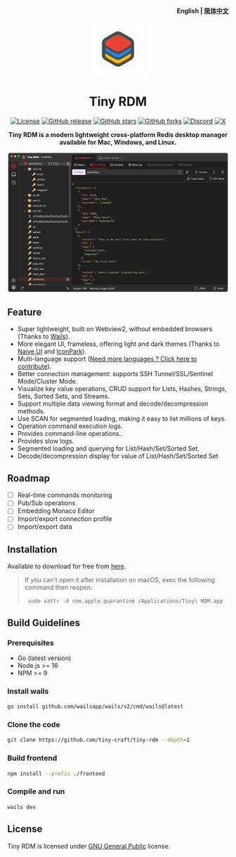 <h4 align="right"><strong>English</strong> | <a href="https://github.com/tiny-craft/tiny-rdm/blob/main/README_zh.md">简体中文</a></h4>
<div align="center">
<a href="https://github.com/tiny-craft/tiny-rdm/"><img src="build/appicon.png" width="120"/></a>
</div>
<h1 align="center">Tiny RDM</h1>
<div align="center">

[![License](https://img.shields.io/github/license/tiny-craft/tiny-rdm)](https://github.com/tiny-craft/tiny-rdm/blob/main/LICENSE)
[![GitHub release](https://img.shields.io/github/release/tiny-craft/tiny-rdm)](https://github.com/tiny-craft/tiny-rdm/releases)
[![GitHub stars](https://img.shields.io/github/stars/tiny-craft/tiny-rdm)](https://github.com/tiny-craft/tiny-rdm/stargazers)
[![GitHub forks](https://img.shields.io/github/forks/tiny-craft/tiny-rdm)](https://github.com/tiny-craft/tiny-rdm/fork)
[![Discord](https://img.shields.io/discord/1170373259133456434?label=Discord&color=5865F2)](https://discord.gg/VTFbBMGjWh)
[![X](https://img.shields.io/badge/Twitter-black?logo=x&logoColor=white)](https://twitter.com/Lykin53448)

<strong>Tiny RDM is a modern lightweight cross-platform Redis desktop manager available for Mac, Windows, and Linux.</strong>
</div>

<picture>
 <source media="(prefers-color-scheme: dark)" srcset="screenshots/dark_en.png">
 <source media="(prefers-color-scheme: light)" srcset="screenshots/light_en.png">
 <img alt="screenshot" src="screenshots/dark_en.png">
</picture>

## Feature

* Super lightweight, built on Webview2, without embedded browsers (Thanks to [Wails](https://github.com/wailsapp/wails)).
* More elegant UI, frameless, offering light and dark themes (Thanks to [Naive UI](https://github.com/tusen-ai/naive-ui)
  and [IconPark](https://iconpark.oceanengine.com)).
* Multi-language support ([Need more languages ? Click here to contribute](.github/CONTRIBUTING.md)).
* Better connection management: supports SSH Tunnel/SSL/Sentinel Mode/Cluster Mode.
* Visualize key value operations, CRUD support for Lists, Hashes, Strings, Sets, Sorted Sets, and Streams.
* Support multiple data viewing format and decode/decompression methods.
* Use SCAN for segmented loading, making it easy to list millions of keys.
* Operation command execution logs.
* Provides command-line operations.
* Provides slow logs.
* Segmented loading and querying for List/Hash/Set/Sorted Set.
* Decode/decompression display for value of List/Hash/Set/Sorted Set

## Roadmap
- [ ] Real-time commands monitoring
- [ ] Pub/Sub operations
- [ ] Embedding Monaco Editor
- [ ] Import/export connection profile
- [ ] Import/export data

## Installation

Available to download for free from [here](https://github.com/tiny-craft/tiny-rdm/releases).

> If you can't open it after installation on macOS, exec the following command then reopen:
> ``` shell
>  sudo xattr -d com.apple.quarantine /Applications/Tiny\ RDM.app
> ```

## Build Guidelines
### Prerequisites
* Go (latest version)
* Node.js >= 16
* NPM >= 9

### Install wails
```bash
go install github.com/wailsapp/wails/v2/cmd/wails@latest
```

### Clone the code
```bash
git clone https://github.com/tiny-craft/tiny-rdm --depth=1
```

### Build frontend
```bash
npm install --prefix ./frontend
```

### Compile and run
```bash
wails dev
```

## License

Tiny RDM is licensed under [GNU General Public](/LICENSE) license.

